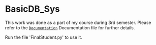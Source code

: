 # BasicDB_Sys

This work was done as a part of my course during 3rd semester. Please refer to the [`Documentation`](Documentation.pdf) Documentation file for further details.

Run the file 'FinalStudent.py' to use it. 
